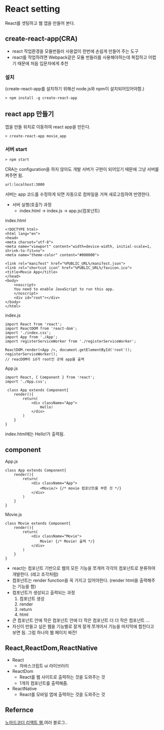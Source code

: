 # React setting 
React를 셋팅하고 웹 앱을 만들어 본다.
## create-react-app(CRA)
- react 작업환경을 모듈번들러 사용없이 한번에 손쉽게 만들어 주는 도구 
- react를 작업하려면 Webpack같은 모듈 번들러를 사용해야하는데 복잡하고 어렵기 때문에 처음 입문자에게 추천

### 설치
(create-react-app를 설치하기 위해선 node.js와 npm이 설치되어있어야함.)

    > npm install -g create-react-app

## react app 만들기
앱을 만들 위치로 이동하여 react app을 만든다.

    > create-react-app movie_app

### 서버 start

    > npm start

CRA는 configuration을 하지 않아도 개발 서버가 구현이 되어있기 때문에
그냥 서버를 켜주면 됨.

    url:localhost:3000

서버는 app 코드를 수정하게 되면 자동으로 컴파일을 거쳐 새로고침하여 반영한다.

- 서버 실행(호출?) 과정
    + index.html -> index.js -> app.js(컴포넌트)
    
index.html

    <!DOCTYPE html>
    <html lang="en">
    <head>
    <meta charset="utf-8">
    <meta name="viewport" content="width=device-width, initial-scale=1, shrink-to-fit=no">
    <meta name="theme-color" content="#000000">
  
    <link rel="manifest" href="%PUBLIC_URL%/manifest.json">
    <link rel="shortcut icon" href="%PUBLIC_URL%/favicon.ico">
    <title>Movie App</title>
    </head>
    <body>
        <noscript>
        You need to enable JavaScript to run this app.
        </noscript>
        <div id="root"></div>
    </body>
    </html>

index.js

    import React from 'react';
    import ReactDOM from 'react-dom';
    import './index.css';
    import App from './App';
    import registerServiceWorker from './registerServiceWorker';

    ReactDOM.render(<App />, document.getElementById('root'));
    registerServiceWorker();
    // reacDOM이 id가 root인 곳에 app을 출력 

App.js

    import React, { Component } from 'react';
    import './App.css';

     class App extends Component{
        render(){
            return(
                <div className="App">
                    Hello!
                </div>
            )
        }
    }

index.html에는 Hello!가 출력됨.

## component
App.js
    
    class App extends Component{
        render(){
            return(
                <div className="App">
                    <Movie/> {/* movie 컴포넌트를 부른 것 */}
                </div>
            )
        }
    }

Movie.js

    class Movie extends Component{
        render(){
            return(
                <div className="Movie">
                    Movie! {/* Movie! 출력 */}
                </div>
            )
        }
    }


- react는 컴포넌트 기반으로 웹의 모든 기능을 쪼개어  각각의 컴포넌트로 분류하여 개발한다. (레고 조각처럼)
- 컴포넌트는 render function을 꼭 가지고 있어야한다.
(render html을 출력해주는 기능을 함)
- 컴포넌트가 생성되고 출력되는 과정
    1. 컴포넌트  생성
    2. render
    3. return 
    4. html
- 큰 컴포넌트 안에 작은 컴포넌트 안에 더 작은 컴포넌트 더 더 작은 컴포넌트 ... 
- 자신이 만들고 싶은 웹을 기능별로 잘게 잘게 쪼개어서 기능을 마지막에 합친다고 보면 됨. 그럼 하나의 웹 페이지 짜잔! 


## React,ReactDom,ReactNative
- React
    + 자바스크립트 ui 라이브러리
- ReactDom
    + React를 웹 사이트로 출력하는 것을 도와주는 것
    + 1개의 컴포넌트를 출력해줌.
- ReactNative
    + React를 모바일 앱에 출력하는 것을 도와주는 것


## Refernce
[노마드코더 리액트 웹](https://www.youtube.com/watch?v=sM2p1EqTlw4&t=10s),여러 블로그..


